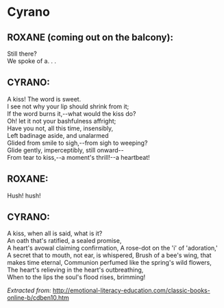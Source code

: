 # Cyrano  
  
## ROXANE (coming out on the balcony):  
  Still there?  
  We spoke of a. . .  
  
## CYRANO:  
  A kiss! The word is sweet.  
  I see not why your lip should shrink from it;  
  If the word burns it,--what would the kiss do?  
  Oh! let it not your bashfulness affright;  
  Have you not, all this time, insensibly,  
  Left badinage aside, and unalarmed  
  Glided from smile to sigh,--from sigh to weeping?  
  Glide gently, imperceptibly, still onward--  
  From tear to kiss,--a moment's thrill!--a heartbeat!  
  
## ROXANE:  
  Hush! hush!  
  
## CYRANO:  
  A kiss, when all is said, what is it?  
  An oath that's ratified, a sealed promise,  
  A heart's avowal claiming confirmation,
  A rose-dot on the 'i' of 'adoration,'  
  A secret that to mouth, not ear, is whispered,
  Brush of a bee's wing, that makes time eternal,
  Communion perfumed like the spring's wild flowers,
  The heart's relieving in the heart's outbreathing,  
  When to the lips the soul's flood rises, brimming!  
  
  
_Extracted from:_ http://emotional-literacy-education.com/classic-books-online-b/cdben10.htm  
